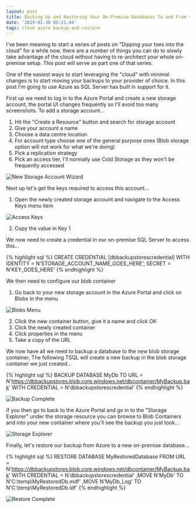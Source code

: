```yaml
---
layout: post
title: Backing Up and Restoring Your On-Premise Databases To and From the Cloud
date: '2019-01-30 05:21:44'
tags: cloud azure backup-and-restore
---
```

I've been meaning to start a series of posts on "Dipping your toes into the cloud" for a while now, there are a number of things you can do to slowly take advantage of the cloud without having to re-architect your whole on-premise setup. This post will serve as part one of that series.

One of the easiest ways to start leveraging the "cloud" with minimal changes is to start moving your backups to your provider of choice. In this post I'm going to use Azure as SQL Server has built in support for it. 

First up we need to log in to the Azure Portal and create a new storage account, the portal UI changes frequently so I'll avoid too many screenshots. To add a storage account...

1.   Hit the "Create a Resource" button and search for storage account
2.   Give your account a name
3.   Choose a data centre location
4.   For account type choose one of the general purpose ones (Blob storage option will not work for what we're doing)
5.   Pick a replication strategy
6.   Pick an access tier, I'll normally use Cold Storage as they won't be frequently accessed

![New Storage Account Wizard]({{site.url}}/content/images/2019-Azure-SQL-Backup\new-storage.PNG)

Next up let's get the keys required to access this account...

1. Open the newly created storage account and navigate to the Access Keys menu item

![Access Keys]({{site.url}}/content/images/2019-Azure-SQL-Backup\access-keys.PNG)

2. Copy the value in Key 1 

We now need to create a credential in our on-premise SQL Server to access this...

{% highlight sql %}
CREATE CREDENTIAL [dbbackupstorescredential] 
   WITH IDENTITY = N'STORAGE_ACCOUNT_NAME_GOES_HERE', 
   SECRET = N'KEY_GOES_HERE'
{% endhighlight %}

We then need to configure our blob container

1.   Go back to your new storage account in the Azure Portal and click on Blobs in the menu

![Blobs Menu]({{site.url}}/content/images/2019-Azure-SQL-Backup\blobs-menu.PNG)

2.   Click the new container button, give it a name and click OK
3.   Click the newly created container
4.   Click properties in the menu
5.   Take a copy of the URL

We now have all we need to backup a database to the new blob storage container, The following TSQL will create a new backup in the blob storage container we just created...

{% highlight sql %}
BACKUP DATABASE MyDb 
	TO  URL = N'https://dbbackupstores.blob.core.windows.net/dbcontainer/MyBackup.bak' 
	WITH  CREDENTIAL = N'dbbackupstorescredential'
{% endhighlight %}

![Backup Complete]({{site.url}}/content/images/2019-Azure-SQL-Backup\backup-complete.PNG)

If you then go to back to the Azure Portal and go in to the "Storage Explorer" under the storage resource you can browse to Blob Containers and into your new container where you'll see the backup you just took...

![Storage Explorer]({{site.url}}/content/images/2019-Azure-SQL-Backup\storage-explorer.PNG)

Finally, let's restore our backup from Azure to a new on-premise database...

{% highlight sql %}
RESTORE DATABASE MyRestoredDatabase 
FROM  URL = N'https://dbbackupstores.blob.core.windows.net/dbcontainer/MyBackup.bak'
WITH  CREDENTIAL = N'dbbackupstorescredential'
 	,MOVE N'MyDb' TO N'C:\temp\MyRestoredDb.mdf'
	,MOVE N'MyDb_Log' TO N'C:\temp\MyRestoredDb.ldf'
{% endhighlight %}

![Restore Complete]({{site.url}}/content/images/2019-Azure-SQL-Backup\restore-complete.PNG)